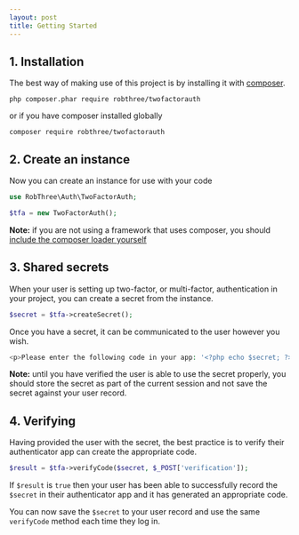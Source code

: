 ```yaml
---
layout: post
title: Getting Started
---
```


## 1. Installation

The best way of making use of this project is by installing it with [composer](https://getcomposer.org/doc/01-basic-usage.md).

```
php composer.phar require robthree/twofactorauth
```

or if you have composer installed globally

```
composer require robthree/twofactorauth
```

## 2. Create an instance

Now you can create an instance for use with your code

```php
use RobThree\Auth\TwoFactorAuth;

$tfa = new TwoFactorAuth();
```

**Note:** if you are not using a framework that uses composer, you should [include the composer loader yourself](https://getcomposer.org/doc/01-basic-usage.md#autoloading)

## 3. Shared secrets

When your user is setting up two-factor, or multi-factor, authentication in your project, you can create a secret from the instance.

```php
$secret = $tfa->createSecret();
```

Once you have a secret, it can be communicated to the user however you wish.

```php
<p>Please enter the following code in your app: '<?php echo $secret; ?>'</p>
```

**Note:** until you have verified the user is able to use the secret properly, you should store the secret as part of the current session and not save the secret against your user record.

## 4. Verifying

Having provided the user with the secret, the best practice is to verify their authenticator app can create the appropriate code.

```php
$result = $tfa->verifyCode($secret, $_POST['verification']);
```

If `$result` is `true` then your user has been able to successfully record the `$secret` in their authenticator app and it has generated an appropriate code.

You can now save the `$secret` to your user record and use the same `verifyCode` method each time they log in.
